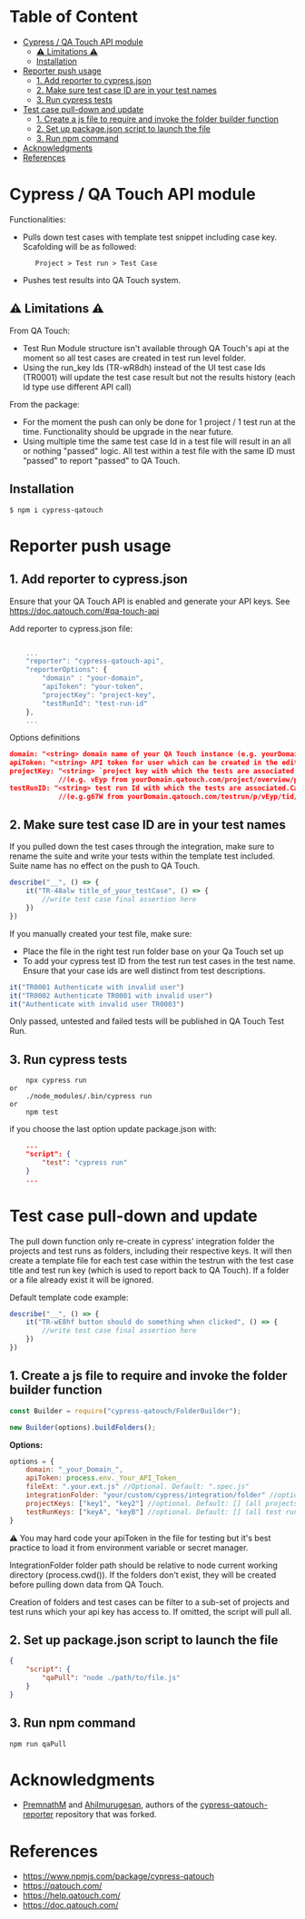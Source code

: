 # Table of Content <!-- omit in toc -->
- [Cypress / QA Touch API module](#cypress--qa-touch-api-module)
  - [⚠️ Limitations ⚠️](#️-limitations-️)
  - [Installation](#installation)
- [Reporter push usage](#reporter-push-usage)
  - [1. Add reporter to cypress.json](#1-add-reporter-to-cypressjson)
  - [2. Make sure test case ID are in your test names](#2-make-sure-test-case-id-are-in-your-test-names)
  - [3. Run cypress tests](#3-run-cypress-tests)
- [Test case pull-down and update](#test-case-pull-down-and-update)
  - [1. Create a js file to require and invoke the folder builder function](#1-create-a-js-file-to-require-and-invoke-the-folder-builder-function)
  - [2. Set up package.json script to launch the file](#2-set-up-packagejson-script-to-launch-the-file)
  - [3. Run npm command](#3-run-npm-command)
- [Acknowledgments](#acknowledgments)
- [References](#references)


# Cypress / QA Touch API module
Functionalities:
* Pulls down test cases with template test snippet including case key. Scafolding will be as followed:

         Project > Test run > Test Case

* Pushes test results into QA Touch system.


## ⚠️ Limitations ⚠️
From QA Touch:
* Test Run Module structure isn't available through QA Touch's api at the moment so all test cases are created in test run level folder.
* Using the run_key Ids (TR-wR8dh) instead of the UI test case Ids (TR0001) will update the test case result but not the results history (each Id type use different API call)

From the package:
* For the moment the push can only be done for 1 project / 1 test run at the time. Functionality should be upgrade in the near future.
* Using multiple time the same test case Id in a test file will result in an all or nothing "passed" logic. All test within a test file with the same ID must "passed" to report "passed" to QA Touch.

## Installation

```shell
$ npm i cypress-qatouch
```

# Reporter push usage
## 1. Add reporter to cypress.json

Ensure that your QA Touch API is enabled and generate your API keys. See https://doc.qatouch.com/#qa-touch-api

Add reporter to cypress.json file:

```Javascript

    ...
    "reporter": "cypress-qatouch-api",
    "reporterOptions": {
        "domain" : "your-domain",
        "apiToken": "your-token",
        "projectKey": "project-key",
        "testRunId": "test-run-id"
    },
    ...

```
Options definitions

```Json
domain: "<string> domain name of your QA Touch instance (e.g. yourDomain.qatouch.com)"
apiToken: "<string> API token for user which can be created in the edit profile menu in your domain login"
projectKey: "<string> `project key with which the tests are associated. Can be found in the browser URI when on your project page"
            //(e.g. vEyp from yourDomain.qatouch.com/project/overview/p/vEyp)
testRunID: "<string> test run Id with which the tests are associated.Can be found in the browser URI when on your test run page"
            //(e.g.g67W from yourDomain.qatouch.com/testrun/p/vEyp/tid/g67W)
```

## 2. Make sure test case ID are in your test names

If you pulled down the test cases through the integration, make sure to rename the suite and write your tests within the template test included.
Suite name has no effect on the push to QA Touch.

```Javascript
describe("__", () => {
    it("TR-48alw title_of_your_testCase", () => {
        //write test case final assertion here
    })
})
```

If you manually created your test file, make sure:
* Place the file in the right test run folder base on your Qa Touch set up
* To add your cypress test ID from the test run test cases in the test name. Ensure that your case ids are well distinct from test descriptions.
 
```Javascript
it("TR0001 Authenticate with invalid user")
it("TR0002 Authenticate TR0001 with invalid user")
it("Authenticate with invalid user TR0003")
```

Only passed, untested and failed tests will be published in QA Touch Test Run.

## 3. Run cypress tests
```shell
    npx cypress run
or
    ./node_modules/.bin/cypress run
or
    npm test
```

if you choose the last option update package.json with:
```json
    ...
    "script": {
        "test": "cypress run"
    }
    ...
```


# Test case pull-down and update
The pull down function only re-create in cypress' integration folder the projects and test runs as folders, including their respective keys. It will then create a template file for each test case within the testrun with the test case title and test run key (which is used to report back to QA Touch).
If a folder or a file already exist it will be ignored.

Default template code example:
```javascript
describe("__", () => {
    it("TR-wE8hf button should do something when clicked", () => {
        //write test case final assertion here
    })
})

```

## 1. Create a js file to require and invoke the folder builder function
```javascript
const Builder = require("cypress-qatouch/FolderBuilder");

new Builder(options).buildFolders();
```

**Options:**
```javascript
options = {
    domain: "_your_Domain_",
    apiToken: process.env._Your_API_Token_
    fileExt: ".your.ext.js" //Optional. Default: ".spec.js"
    integrationFolder: "your/custom/cypress/integration/folder" //optional. Default: "cypress/integration"
    projectKeys: ["key1", "key2"] //optional. Default: [] (all projects)
    testRunKeys: ["keyA", "keyB"] //optional. Default: [] (all test runs)
}
```
⚠️ You may hard code your apiToken in the file for testing but it's best practice to load it from environment variable or secret manager.

IntegrationFolder folder path should be relative to node current working directory (process.cwd()). If the folders don't exist, they will be created before pulling down data from QA Touch.

Creation of folders and test cases can be filter to a sub-set of projects and test runs which your api key has access to. If omitted, the script will pull all.

## 2. Set up package.json script to launch the file
```json
{
    "script": {
        "qaPull": "node ./path/to/file.js"
    }
}
```
## 3. Run npm command
```shell
npm run qaPull
```

# Acknowledgments

* [PremnathM](https://github.com/premnathm) and [Ahilmurugesan](https://github.com/Ahilmurugesan), authors of the [cypress-qatouch-reporter](https://github.com/gitdckap/cypress-qatouch-reporter) repository that was forked.

# References
- https://www.npmjs.com/package/cypress-qatouch
- https://qatouch.com/
- https://help.qatouch.com/
- https://doc.qatouch.com/

